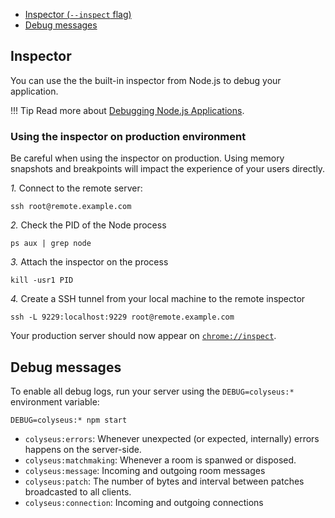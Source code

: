 - [Inspector (`--inspect` flag)](#inspector)
- [Debug messages](#debug-messages)

## Inspector

You can use the the built-in inspector from Node.js to debug your application.

!!! Tip
    Read more about [Debugging Node.js Applications](https://nodejs.org/en/docs/inspector/).

### Using the inspector on production environment

Be careful when using the inspector on production. Using memory snapshots and breakpoints will impact the experience of your users directly.

*1.* Connect to the remote server:

```
ssh root@remote.example.com
```

*2.* Check the PID of the Node process

```
ps aux | grep node
```

*3.* Attach the inspector on the process

```
kill -usr1 PID
```

*4.* Create a SSH tunnel from your local machine to the remote inspector

```
ssh -L 9229:localhost:9229 root@remote.example.com
```

Your production server should now appear on [`chrome://inspect`](`chrome://inspect`).

## Debug messages

To enable all debug logs, run your server using the `DEBUG=colyseus:*` environment variable:

```
DEBUG=colyseus:* npm start
```

- `colyseus:errors`: Whenever unexpected (or expected, internally) errors happens on the server-side.
- `colyseus:matchmaking`: Whenever a room is spanwed or disposed.
- `colyseus:message`: Incoming and outgoing room messages
- `colyseus:patch`: The number of bytes and interval between patches broadcasted to all clients.
- `colyseus:connection`: Incoming and outgoing connections
<!-- - `colyseus:driver`:  -->
<!-- - `colyseus:presence`:  -->
